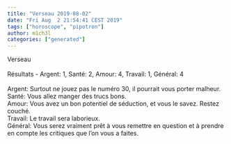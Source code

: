 ```yaml
---
title: "Verseau 2019-08-02"
date: "Fri Aug  2 21:54:41 CEST 2019"
tags: ["horoscope", "pipotron"]
author: m1ch3l
categories: ["generated"]
---
```


Verseau<br>
<br>
Résultats - Argent: 1, Santé: 2, Amour: 4, Travail: 1, Général: 4<br>
<br>
Argent:  Surtout ne jouez pas le numéro 30, il pourrait vous porter malheur. <br>
Santé:   Vous allez manger des trucs bons. <br>
Amour:   Vous avez un bon potentiel de séduction, et vous le savez. Restez couché.<br>
Travail: Le travail sera laborieux. <br>
Général: Vous serez vraiment prêt à vous remettre en question et à prendre en compte les critiques que l’on vous a faites.<br>
